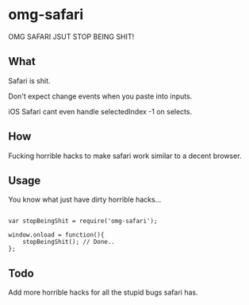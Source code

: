 # omg-safari

OMG SAFARI JSUT STOP BEING SHIT!

## What

Safari is shit.

Don't expect change events when you paste into inputs.

iOS Safari cant even handle selectedIndex -1 on selects.

## How

Fucking horrible hacks to make safari work similar to a decent browser.

## Usage

You know what just have dirty horrible hacks...

```

var stopBeingShit = require('omg-safari'); 

window.onload = function(){
    stopBeingShit(); // Done..
};

```

## Todo

Add more horrible hacks for all the stupid bugs safari has.